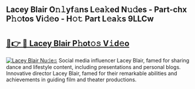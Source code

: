 ## Lacey Blair O𝚗𝚕yf𝚊ns L𝚎a𝚔ed N𝚞𝚍es - Part-chx P𝚑𝚘tos Vi𝚍𝚎o - H𝚘𝚝 Part L𝚎a𝚔s 9LLCw

# <h2><a href="http://kfbzjq.oniu.top/?m=Lacey+Blair">🔗👉 🔴 Lacey Blair P𝚑ot𝚘𝚜 V𝚒d𝚎o</a></h2>

[![Lacey Blair Nu𝚍e𝚜](https://i.imgur.com/0qMVB7G.gif)](http://kfbzjq.oniu.top/?m=Lacey+Blair)
Social media influencer Lacey Blair, famed for sharing dance and lifestyle content, including presentations and personal blogs. Innovative director Lacey Blair, famed for their remarkable abilities and achievements in guiding film and theater productions.  
